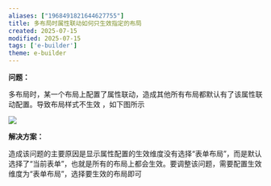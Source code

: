 ```yaml
---
aliases: ["1968491821644627755"]
title: 多布局时属性联动如何只生效指定的布局
created: 2025-07-15
modified: 2025-07-15
tags: ['e-builder']
theme: e-builder
---
```


**问题：**

多布局时，某一个布局上配置了属性联动，造成其他所有布局都默认有了该属性联动配置。导致布局样式不生效 ，如下图所示

![](https://myhelpdoc.oss-cn-heyuan.aliyuncs.com/mdimages/a7c25c1536bd987625262f6dec3913b5.jpg)

**解决方案：**

造成该问题的主要原因是显示属性配置的生效维度没有选择“表单布局”，而是默认选择了“当前表单”，也就是所有的布局上都会生效。要调整该问题，需要配置生效维度为“表单布局”，选择要生效的布局即可

